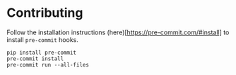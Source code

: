 # Contributing

Follow the installation instructions (here)[https://pre-commit.com/#install] to install `pre-commit` hooks.

```console
pip install pre-commit
pre-commit install
pre-commit run --all-files
```
